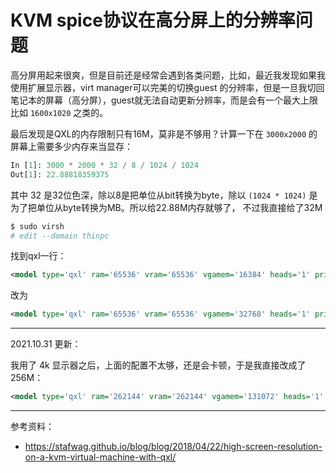# KVM spice协议在高分屏上的分辨率问题

高分屏用起来很爽，但是目前还是经常会遇到各类问题，比如，最近我发现如果我使用扩展显示器，virt manager可以完美的切换guest
的分辨率，但是一旦我切回笔记本的屏幕（高分屏），guest就无法自动更新分辨率，而是会有一个最大上限比如 `1600x1020` 之类的。

最后发现是QXL的内存限制只有16M，莫非是不够用？计算一下在 `3000x2000` 的屏幕上需要多少内存来当显存：

```python
In [1]: 3000 * 2000 * 32 / 8 / 1024 / 1024
Out[1]: 22.88818359375
```

其中 32 是32位色深，除以8是把单位从bit转换为byte，除以 `(1024 * 1024)` 是为了把单位从byte转换为MB。所以给22.88M内存就够了，
不过我直接给了32M

```bash
$ sudo virsh
# edit --domain thinpc
```

找到qxl一行：

```xml
<model type='qxl' ram='65536' vram='65536' vgamem='16384' heads='1' primary='yes'/>
```

改为

```xml
<model type='qxl' ram='65536' vram='65536' vgamem='32768' heads='1' primary='yes'/>
```

---

2021.10.31 更新：

我用了 4k 显示器之后，上面的配置不太够，还是会卡顿，于是我直接改成了 256M：

```xml
<model type='qxl' ram='262144' vram='262144' vgamem='131072' heads='1' primary='yes'/>
```

---

参考资料：

- https://stafwag.github.io/blog/blog/2018/04/22/high-screen-resolution-on-a-kvm-virtual-machine-with-qxl/

